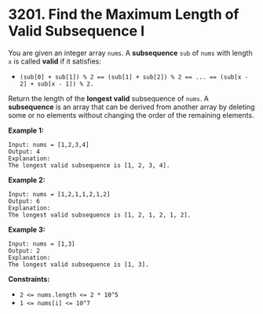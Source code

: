 # 3201. Find the Maximum Length of Valid Subsequence I
You are given an integer array `nums`. A **subsequence** `sub` of `nums` with length `x` is called **valid** if it satisfies:  
- `(sub[0] + sub[1]) % 2 == (sub[1] + sub[2]) % 2 == ... == (sub[x - 2] + sub[x - 1]) % 2.`

Return the length of the **longest valid** subsequence of `nums`. A **subsequence** is an array that can be derived from another array by deleting some or no elements without changing the order of the remaining elements.

**Example 1:**
```
Input: nums = [1,2,3,4]
Output: 4
Explanation:
The longest valid subsequence is [1, 2, 3, 4].
```

**Example 2:**
```
Input: nums = [1,2,1,1,2,1,2]
Output: 6
Explanation:
The longest valid subsequence is [1, 2, 1, 2, 1, 2].
```

**Example 3:**
```
Input: nums = [1,3]
Output: 2
Explanation:
The longest valid subsequence is [1, 3].
```

**Constraints:**
- `2 <= nums.length <= 2 * 10^5`
- `1 <= nums[i] <= 10^7`
